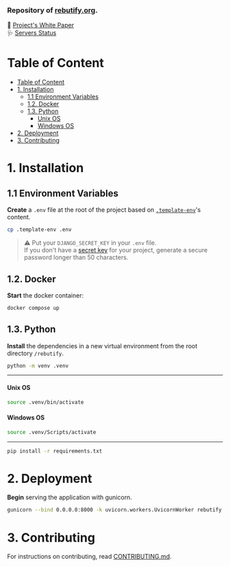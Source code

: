 ### Repository of [rebutify.org](https://rebutify.org).

📄 [Project's White Paper](https://docs.google.com/document/d/1YD5JONwXirWWoSGQblhfEtk968Ux9Y2Sgw0Dd9XnpuI)  
🩺 [Servers Status](https://vj0kytyy.status.cron-job.org/)

# Table of Content

- [Table of Content](#table-of-content)
- [1. Installation](#1-installation)
  - [1.1 Environment Variables](#11-environment-variables)
  - [1.2. Docker](#12-docker)
  - [1.3. Python](#13-python)
    - [Unix OS](#unix-os)
    - [Windows OS](#windows-os)
- [2. Deployment](#2-deployment)
- [3. Contributing](#3-contributing)

# 1. Installation

## 1.1 Environment Variables

**Create** a `.env` file at the root of the project based on [`.template-env`](.template-env)'s content.

```bash
cp .template-env .env
```

> :warning: Put your `DJANGO_SECRET_KEY` in your `.env` file.  
> If you don't have a [secret key](https://docs.djangoproject.com/en/5.0/ref/settings/#secret-key) for your project, generate a secure password longer than 50 characters.

## 1.2. Docker

**Start** the docker container:

```bash
docker compose up
```

## 1.3. Python

**Install** the dependencies in a new virtual environment from the root directory `/rebutify`.

```bash
python -m venv .venv
```

---

#### Unix OS

```bash
source .venv/bin/activate
```

#### Windows OS

```bash
source .venv/Scripts/activate
```

---

```bash
pip install -r requirements.txt
```

# 2. Deployment

**Begin** serving the application with gunicorn.

```bash
gunicorn --bind 0.0.0.0:8000 -k uvicorn.workers.UvicornWorker rebutify.asgi:application
```

# 3. Contributing

For instructions on contributing, read [CONTRIBUTING.md](./CONTRIBUTING.md).
